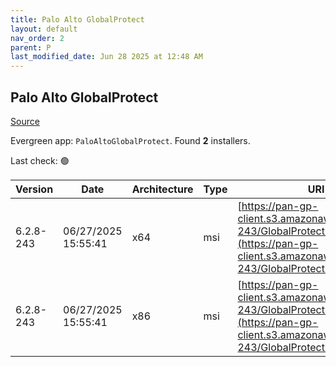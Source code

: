 ```yaml
---
title: Palo Alto GlobalProtect
layout: default
nav_order: 2
parent: P
last_modified_date: Jun 28 2025 at 12:48 AM
---
```


## Palo Alto GlobalProtect

[Source](https://docs.paloaltonetworks.com/globalprotect)

Evergreen app: `PaloAltoGlobalProtect`. Found **2** installers.

Last check: 🟢

| Version   | Date                | Architecture | Type | URI                                                                                                                                          |
| --------- | ------------------- | ------------ | ---- | -------------------------------------------------------------------------------------------------------------------------------------------- |
| 6.2.8-243 | 06/27/2025 15:55:41 | x64          | msi  | [https://pan-gp-client.s3.amazonaws.com/6.2.8-243/GlobalProtect64.msi](https://pan-gp-client.s3.amazonaws.com/6.2.8-243/GlobalProtect64.msi) |
| 6.2.8-243 | 06/27/2025 15:55:41 | x86          | msi  | [https://pan-gp-client.s3.amazonaws.com/6.2.8-243/GlobalProtect.msi](https://pan-gp-client.s3.amazonaws.com/6.2.8-243/GlobalProtect.msi)     |
